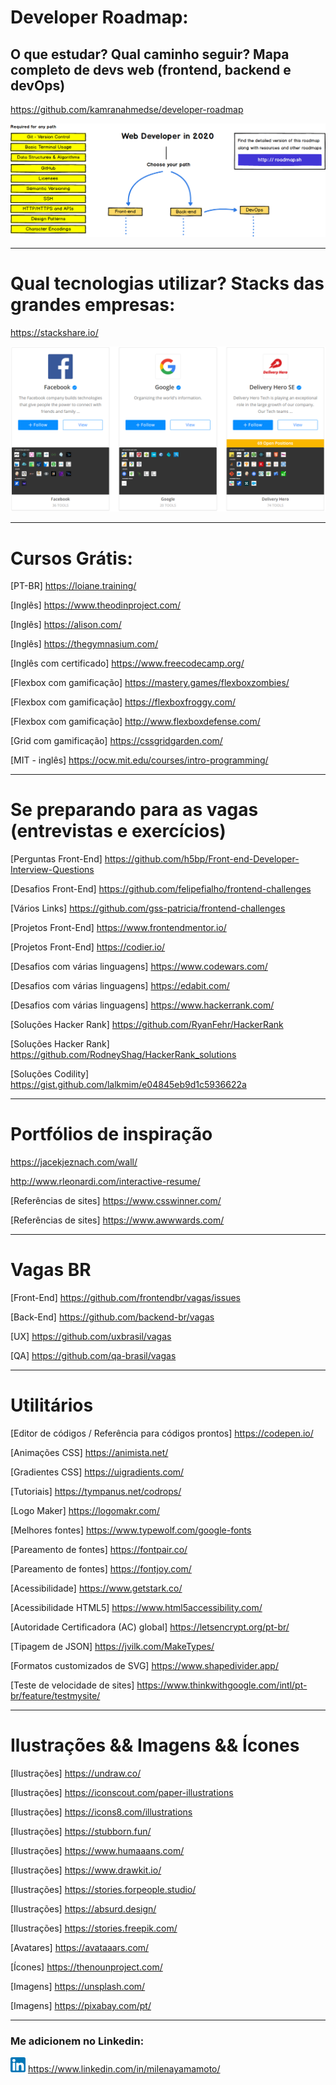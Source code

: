 # Developer Roadmap: 

## O que estudar? Qual caminho seguir? Mapa completo de devs web (frontend, backend e devOps)

https://github.com/kamranahmedse/developer-roadmap

[![Desenvolvimento web roadmap](/img/roadmap.png "Desenvolvimento web roadmap")](https://github.com/kamranahmedse/developer-roadmap)


---

# Qual tecnologias utilizar? Stacks das grandes empresas:

https://stackshare.io/

[![Stacks de empresas](/img/stacks.png "Stacks de empresas")](https://stackshare.io/)


---

# Cursos Grátis:

[PT-BR] https://loiane.training/

[Inglês] https://www.theodinproject.com/

[Inglês] https://alison.com/

[Inglês] https://thegymnasium.com/

[Inglês com certificado] https://www.freecodecamp.org/

[Flexbox com gamificação] https://mastery.games/flexboxzombies/

[Flexbox com gamificação] https://flexboxfroggy.com/

[Flexbox com gamificação] http://www.flexboxdefense.com/

[Grid com gamificação] https://cssgridgarden.com/

[MIT - inglês] https://ocw.mit.edu/courses/intro-programming/


---

# Se preparando para as vagas (entrevistas e exercícios)

[Perguntas Front-End] https://github.com/h5bp/Front-end-Developer-Interview-Questions

[Desafios Front-End] https://github.com/felipefialho/frontend-challenges

[Vários Links] https://github.com/gss-patricia/frontend-challenges

[Projetos Front-End] https://www.frontendmentor.io/

[Projetos Front-End] https://codier.io/

[Desafios com várias linguagens] https://www.codewars.com/

[Desafios com várias linguagens] https://edabit.com/

[Desafios com várias linguagens] https://www.hackerrank.com/

[Soluções Hacker Rank] https://github.com/RyanFehr/HackerRank

[Soluções Hacker Rank] https://github.com/RodneyShag/HackerRank_solutions

[Soluções Codility] https://gist.github.com/lalkmim/e04845eb9d1c5936622a


---

# Portfólios de inspiração

https://jacekjeznach.com/wall/

http://www.rleonardi.com/interactive-resume/

[Referências de sites] https://www.csswinner.com/

[Referências de sites] https://www.awwwards.com/


---

# Vagas BR

[Front-End] https://github.com/frontendbr/vagas/issues

[Back-End] https://github.com/backend-br/vagas

[UX] https://github.com/uxbrasil/vagas

[QA] https://github.com/qa-brasil/vagas


---

# Utilitários

[Editor de códigos / Referência para códigos prontos] https://codepen.io/

[Animações CSS] https://animista.net/

[Gradientes CSS] https://uigradients.com/

[Tutoriais] https://tympanus.net/codrops/

[Logo Maker] https://logomakr.com/

[Melhores fontes] https://www.typewolf.com/google-fonts

[Pareamento de fontes] https://fontpair.co/

[Pareamento de fontes] https://fontjoy.com/

[Acessibilidade] https://www.getstark.co/

[Acessibilidade HTML5] https://www.html5accessibility.com/

[Autoridade Certificadora (AC) global] https://letsencrypt.org/pt-br/

[Tipagem de JSON] https://jvilk.com/MakeTypes/

[Formatos customizados de SVG] https://www.shapedivider.app/

[Teste de velocidade de sites] https://www.thinkwithgoogle.com/intl/pt-br/feature/testmysite/


---

# Ilustrações && Imagens && Ícones

[Ilustrações] https://undraw.co/

[Ilustrações] https://iconscout.com/paper-illustrations

[Ilustrações] https://icons8.com/illustrations
 
[Ilustrações] https://stubborn.fun/

[Ilustrações] https://www.humaaans.com/

[Ilustrações] https://www.drawkit.io/

[Ilustrações] https://stories.forpeople.studio/

[Ilustrações] https://absurd.design/

[Ilustrações] https://stories.freepik.com/

[Avatares] https://avataaars.com/

[Ícones] https://thenounproject.com/

[Imagens] https://unsplash.com/

[Imagens] https://pixabay.com/pt/

---

### Me adicionem no Linkedin:
[![LinkedIn](/img/linkedin.png "LinkedIn")](https://www.linkedin.com/in/milenayamamoto/)
 https://www.linkedin.com/in/milenayamamoto/
